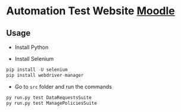 # Automation Test Website [Moodle](https://school.moodledemo.net/)

## Usage

* Install Python

* Install Selenium
```python
pip install -U selenium
pip install webdriver-manager
```

* Go to `src` folder and run the commands

```python
py run.py test DataRequestsSuite
py run.py test ManagePoliciesSuite
```